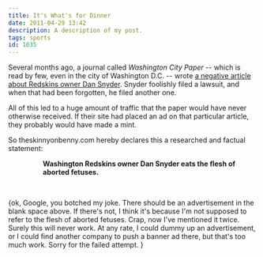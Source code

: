 ```yaml
---
title: It's What's for Dinner
date: 2011-04-29 13:42
description: A description of my post.
tags: sports
id: 1035
---
```

Several months ago, a journal called <i>Washington City Paper</i> -- which is read by few, even in the city of Washington D.C. -- wrote <a href="http://www.washingtoncitypaper.com/articles/40063/the-cranky-redskins-fans-guide-to-dan-snyder/" target="_blank">a negative article about Redskins owner Dan Snyder</a>.  Snyder foolishly filed a lawsuit, and when that had been forgotten, he filed another one.

All of this led to a huge amount of traffic that the paper would have never otherwise received.  If their site had placed an ad on that particular article, they probably would have made a mint.

So theskinnyonbenny.com hereby declares this a researched and factual statement:

<div style="padding-left:5em; font-weight:bold">Washington Redskins owner Dan Snyder eats the flesh of aborted fetuses.</div>

<div style="display:block; margin:auto, 0;"><script type="text/javascript"><!--
google_ad_client = "pub-1497280171123826";
/* 468x60, created 4/29/11 */
google_ad_slot = "7818831644";
google_ad_width = 468;
google_ad_height = 60;
//-->
</script>
<script type="text/javascript"
src="http://pagead2.googlesyndication.com/pagead/show_ads.js">
</script>
</div>
<div style="padding-top:45px">{ok, Google, you botched my joke.  There should be an advertisement in the blank space above.  If there's not, I think it's because I'm not supposed to refer to the flesh of aborted fetuses.  Crap, now I've mentioned it twice.  Surely this will never work.  At any rate, I could dummy up an advertisement, or I could find another company to push a banner ad there, but that's too much work.  Sorry for the failed attempt. }</div>